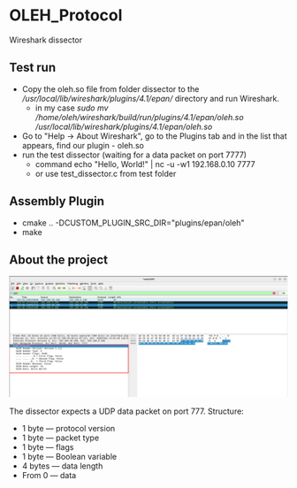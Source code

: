 # OLEH_Protocol
Wireshark dissector

## Test run
- Copy the oleh.so file from folder dissector to the */usr/local/lib/wireshark/plugins/4.1/epan/* directory and run Wireshark.
    - in my case *sudo mv /home/oleh/wireshark/build/run/plugins/4.1/epan/oleh.so /usr/local/lib/wireshark/plugins/4.1/epan/oleh.so*
- Go to "Help -> About Wireshark", go to the Plugins tab and in the list that appears, find our plugin - oleh.so
- run the test dissector (waiting for a data packet on port 7777)
    - command echo "Hello, World!" | nc -u -w1 192.168.0.10 7777
    - or use test_dissector.c from test folder

## Assembly Plugin
- cmake .. -DCUSTOM_PLUGIN_SRC_DIR="plugins/epan/oleh"
- make

## About the project
  ![promo](/doc/promo.png)

The dissector expects a UDP data packet on port 777.
Structure:
- 1 byte — protocol version
- 1 byte — packet type
- 1 byte — flags
- 1 byte — Boolean variable
- 4 bytes — data length
- From 0 — data
